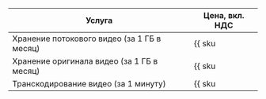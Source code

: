 Услуга | Цена, вкл. НДС
----|-----
Хранение потокового видео (за 1 ГБ в месяц) | {{ sku|KZT|storage.bucket.used_space.standard|pricingRate.720|month|string }}
Хранение оригинала видео (за 1 ГБ в месяц) | {{ sku|KZT|storage.bucket.used_space.ice|month|string }}
Транскодирование видео (за 1 минуту) | {{ sku|KZT|video.transcoding.vod.v1|string }}